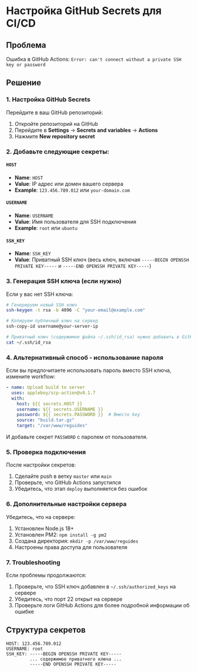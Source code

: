 # Настройка GitHub Secrets для CI/CD

## Проблема
Ошибка в GitHub Actions: `Error: can't connect without a private SSH key or password`

## Решение

### 1. Настройка GitHub Secrets

Перейдите в ваш GitHub репозиторий:
1. Откройте репозиторий на GitHub
2. Перейдите в **Settings** → **Secrets and variables** → **Actions**
3. Нажмите **New repository secret**

### 2. Добавьте следующие секреты:

#### `HOST`
- **Name**: `HOST`
- **Value**: IP адрес или домен вашего сервера
- **Example**: `123.456.789.012` или `your-domain.com`

#### `USERNAME`
- **Name**: `USERNAME`
- **Value**: Имя пользователя для SSH подключения
- **Example**: `root` или `ubuntu`

#### `SSH_KEY`
- **Name**: `SSH_KEY`
- **Value**: Приватный SSH ключ (весь ключ, включая `-----BEGIN OPENSSH PRIVATE KEY-----` и `-----END OPENSSH PRIVATE KEY-----`)

### 3. Генерация SSH ключа (если нужно)

Если у вас нет SSH ключа:

```bash
# Генерируем новый SSH ключ
ssh-keygen -t rsa -b 4096 -C "your-email@example.com"

# Копируем публичный ключ на сервер
ssh-copy-id username@your-server-ip

# Приватный ключ (содержимое файла ~/.ssh/id_rsa) нужно добавить в GitHub Secrets
cat ~/.ssh/id_rsa
```

### 4. Альтернативный способ - использование пароля

Если вы предпочитаете использовать пароль вместо SSH ключа, измените workflow:

```yaml
- name: Upload build to server
  uses: appleboy/scp-action@v0.1.7
  with:
    host: ${{ secrets.HOST }}
    username: ${{ secrets.USERNAME }}
    password: ${{ secrets.PASSWORD }}  # Вместо key
    source: "build.tar.gz"
    target: "/var/www/reguides"
```

И добавьте секрет `PASSWORD` с паролем от пользователя.

### 5. Проверка подключения

После настройки секретов:

1. Сделайте push в ветку `master` или `main`
2. Проверьте, что GitHub Actions запустился
3. Убедитесь, что этап `deploy` выполняется без ошибок

### 6. Дополнительные настройки сервера

Убедитесь, что на сервере:

1. Установлен Node.js 18+
2. Установлен PM2: `npm install -g pm2`
3. Создана директория: `mkdir -p /var/www/reguides`
4. Настроены права доступа для пользователя

### 7. Troubleshooting

Если проблемы продолжаются:

1. Проверьте, что SSH ключ добавлен в `~/.ssh/authorized_keys` на сервере
2. Убедитесь, что порт 22 открыт на сервере
3. Проверьте логи GitHub Actions для более подробной информации об ошибке

## Структура секретов

```
HOST: 123.456.789.012
USERNAME: root
SSH_KEY: -----BEGIN OPENSSH PRIVATE KEY-----
         ... содержимое приватного ключа ...
         -----END OPENSSH PRIVATE KEY-----
``` 